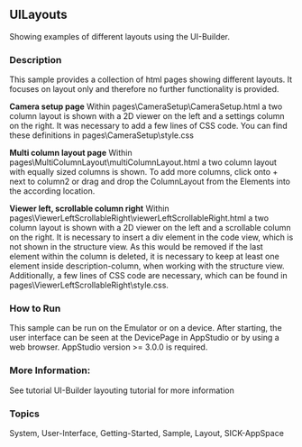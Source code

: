 ## UILayouts
Showing examples of different layouts using the UI-Builder.
### Description
This sample provides a collection of html pages showing different layouts. 
It focuses on layout only and therefore no further functionality is provided.

**Camera setup page**
Within pages\CameraSetup\CameraSetup.html a two column layout is shown with a 2D viewer on the left and a settings column on the right. 
It was necessary to add a few lines of CSS code. You can find these definitions in pages\CameraSetup\style.css

**Multi column layout page**
Within pages\MultiColumnLayout\multiColumnLayout.html a two column layout with equally sized columns is shown. To add more columns, click onto + next to column2 or drag and drop the ColumnLayout from the Elements into the according location.

**Viewer left, scrollable column right**
Within pages\ViewerLeftScrollableRight\viewerLeftScrollableRight.html a two column layout is shown with a 2D viewer on the left and a scrollable column on the right. It is necessary to insert a div element in the code view, which is not shown in the structure view. As this would be removed if the last element within the column is deleted, it is necessary to keep at least one element inside description-column, when working with the structure view.
Additionally, a few lines of CSS code are necessary, which can be found in pages\ViewerLeftScrollableRight\style.css.

### How to Run
This sample can be run on the Emulator or on a device. After starting, the user interface can be seen at the DevicePage in AppStudio or by using a web browser.
AppStudio version >= 3.0.0 is required.

### More Information:
See tutorial UI-Builder layouting tutorial for more information

### Topics
System, User-Interface, Getting-Started, Sample, Layout, SICK-AppSpace
